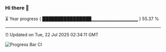 ### Hi there 👋

⏳ Year progress { ████████████████▁▁▁▁▁▁▁▁▁▁▁▁▁▁ } 55.37 %

---

⏰ Updated on Tue, 22 Jul 2025 02:34:11 GMT

![Progress Bar CI](https://github.com/IshwaranRudhara/GIT-ACTION/workflows/Progress%20Bar%20CI/badge.svg)
